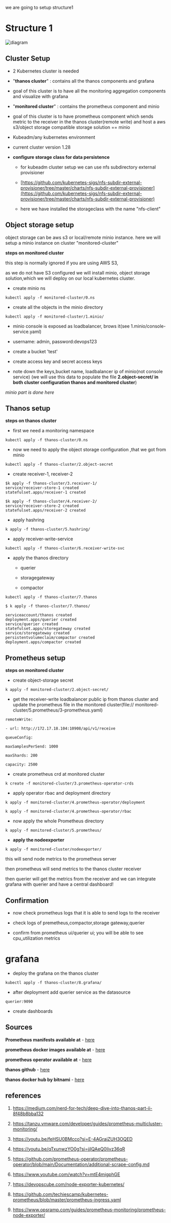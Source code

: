 we are going to setup structure1
# Structure 1


![diagram](https://github.com/aakkiiff/Kubernetes/blob/main/Monitoring/Thanos/remote_write_without_tls/assets/MONITOR.jpg?raw=true)

## Cluster Setup

- 2 Kubernetes cluster is needed
- "**thanos cluster**" : contains all the thanos components and grafana

- goal of this cluster is to have all the monitoring aggregation components and visualize with grafana


- "**monitored cluster**" : contains the prometheus component and minio 

- goal of this cluster is to have prometheus component which sends metric to the receiver in the thanos cluster(remote write)
and host a aws s3/object storage compatible storage solution == minio  

- Kubeadm/any kubernetes environment

- current cluster version 1.28

- **configure storage class for data persistence**


	- for kubeadm cluster setup we can use nfs subdirectory external provisioner


	- [https://github.com/kubernetes-sigs/nfs-subdir-external-provisioner/tree/master/charts/nfs-subdir-external-provisioner](https://github.com/kubernetes-sigs/nfs-subdir-external-provisioner/tree/master/charts/nfs-subdir-external-provisioner)


	- here we have installed the storageclass with the name "nfs-client"



## Object storage setup


object storage can be aws s3 or local/remote minio instance. here we will setup a minio instance on cluster "monitored-cluster"


**steps on monitored cluster**

this step is normally ignored if you are using AWS S3,

as we do not have S3 configured we will install minio, object storage solution,which we will deploy on our local kubernetes cluster.


- create minio ns


`kubectl apply -f monitored-cluster/0.ns`


- create all the objects in the minio directory


`kubectl apply -f monitored-cluster/1.minio/`


- minio console is exposed as loadbalancer, brows it(see 1.minio/console-service.yaml)


- username: admin, password:devops123

- create a bucket 'test'

- create access key and secret access keys


- note down the keys,bucket name, loadbalancer ip of minio(not console service) (we will use this data to populate the file **2.object-secret/ in both cluster configuration thanos and monitored cluster**)


*minio part is done here*



## Thanos setup


**steps on thanos cluster**


- first we need a monitoring namespace


`kubectl apply -f thanos-cluster/0.ns`


- now we need to apply the object storage configuration ,that we got from minio

`kubectl apply -f thanos-cluster/2.object-secret`


- create receiver-1, receiver-2
```
$k apply -f thanos-cluster/3.receiver-1/
service/receiver-store-1 created
statefulset.apps/receiver-1 created

$k apply -f thanos-cluster/4.receiver-2/
service/receiver-store-2 created
statefulset.apps/receiver-2 created
```


- apply hashring


`k apply -f thanos-cluster/5.hashring/`


- apply receiver-write-service


`kubectl apply -f thanos-cluster/6.receiver-write-svc`


- apply the thanos directory


	- querier

	- storagegateway

	- compactor

`kubectl apply -f thanos-cluster/7.thanos`


```
$ k apply -f thanos-cluster/7.thanos/

serviceaccount/thanos created
deployment.apps/querier created
service/querier created
statefulset.apps/storegateway created
service/storegateway created
persistentvolumeclaim/compactor created
deployment.apps/compactor created
```


## Prometheus setup


**steps on monitored cluster**


- create object-storage secret


`k apply -f monitored-cluster/2.object-secret/`


- get the receiver-write loadbalancer public ip from thanos cluster and update the prometheus file in the monitored cluster(file:// monitored-cluster/5.prometheus/3-prometheus.yaml)

```
remoteWrite:

- url: http://172.17.18.104:10908/api/v1/receive

queueConfig:

maxSamplesPerSend: 1000

maxShards: 200

capacity: 2500

```


- create prometheus crd at monitored cluster


`k create -f monitored-cluster/3.prometheus-operator-crds`


- apply operator rbac and deployment directory

`k apply -f monitored-cluster/4.prometheus-operator/deployment`

`k apply -f monitored-cluster/4.prometheus-operator/rbac`


- now apply the whole Prometheus directory

`k apply -f monitored-cluster/5.prometheus/`


-  **apply the nodeexporter**

`k apply -f monitored-cluster/nodeexporter/`


this will send node metrics to the prometheus server

then prometheus will send metrics to the thanos cluster receiver

then querier will get the metrics from the receiver and we can integrate grafana with querier and have a central dashboard!


## Confirmation



- now check prometheus logs that it is able to send logs to the receiver

- check logs of premetheus,compactor,storage gateway,querier

- confirm from prometheus ui/querier ui; you will be able to see cpu_utilization metrics

# grafana

- deploy the grafana on the thanos cluster

`kubectl apply -f thanos-cluster/8.grafana/`

- after deployment add querier service as the datasource

`querier:9090`

- create dashboards

## Sources

**Prometheus manifests available at** - [here](https://github.com/prometheus-operator/kube-prometheus/tree/main/manifests)


**prometheus docker images available at** - [here](https://quay.io/repository/prometheus/prometheus?tab=tags)


**prometheus operator available at** - [here](https://github.com/prometheus-operator/prometheus-operator)


**thanos github** - [here](https://github.com/bitnami/charts/tree/main/bitnami/thanos)


**thanos docker hub by bitnami** - [here](https://hub.docker.com/r/bitnami/thanos/tags)


## references

1. https://medium.com/nerd-for-tech/deep-dive-into-thanos-part-ii-8f48b8bba132

2. https://tanzu.vmware.com/developer/guides/prometheus-multicluster-monitoring/

3. https://youtu.be/feHSU0BMcco?si=E-4AGraiZUH3OQED

4. https://youtu.be/qTxunwzYO0g?si=jjIQAeQ0Iivz36qR

5. https://github.com/prometheus-operator/prometheus-operator/blob/main/Documentation/additional-scrape-config.md

6. https://www.youtube.com/watch?v=mtE4migphGE

7. https://devopscube.com/node-exporter-kubernetes/

8. https://github.com/techiescamp/kubernetes-prometheus/blob/master/prometheus-ingress.yaml

9. https://www.opsramp.com/guides/prometheus-monitoring/prometheus-node-exporter/